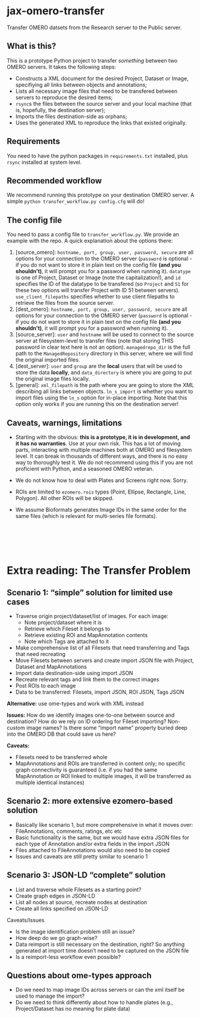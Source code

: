 # jax-omero-transfer
Transfer OMERO datsets from the Research server to the Public server.

## What is this?

This is a prototype Python project to transfer _something_ between two OMERO servers. It takes the following steps:
- Constructs a XML document for the desired Project, Dataset or Image, specifiying all links between objects and annotations;
- Lists all necessary image files that need to be transfered between servers to reproduce the desired items;
- `rsync`s the files between the source server and your local machine (that is, hopefully, the destination server);
- Imports the files destination-side as orphans;
- Uses the generated XML to reproduce the links that existed originally.

## Requirements

You need to have the python packages in `requirements.txt` installed, plus `rsync` installed at system level.

## Recommended workflow

We recommend running this prototype on your destination OMERO server. A simple `python transfer_workflow.py config.cfg` will do!

## The config file

You need to pass a config file to `transfer_workflow.py`. We provide an example with the repo. A quick explanation about the options there:

1) [source_omero]: `hostname, port, group, user, password, secure` are all options for your connection to the OMERO server (`password` is optional - if you do not want to store it in plain text on the config file **(and you shouldn't)**, it will prompt you for a password when running it). `datatype` is one of Project, Dataset or Image (note the capitalization!), and `id` specifies the ID of the datatype to be transfered (so `Project` and `51` for these two options will transfer Project with ID 51 between servers). `use_client_filepaths` specifies whether to use client filepaths to retrieve the files from the source server.
2) [dest_omero]: `hostname, port, group, user, password, secure` are all options for your connection to the OMERO server (`password` is optional - if you do not want to store it in plain text on the config file **(and you shouldn't)**, it will prompt you for a password when running it).
3) [source_server]: `user` and `hostname` will be used to connect to the source server at filesystem-level to transfer files (note that storing THIS password in clear text here is not an option). `managedrepo_dir` is the full path to the `ManagedRepository` directory in this server, where we will find the original imported files.
4) [dest_server]: `user` and `group` are the **local** users that will be used to store the data **locally**, and `data_directory` is where you are going to put the original image files locally. 
5) [general]: `xml_filepath` is the path where you are going to store the XML describing all links between objects. `ln_s_import` is whether you want to import files using the `ln_s` option for in-place importing. Note that this option only works if you are running this on the destination server!

## Caveats, warnings, limitations

- Starting with the obvious: **this is a prototype, it is in development, and it has no warranties**. Use at your own risk. This has a lot of moving parts, interacting with multiple machines both at OMERO and filesystem level. It can break in thousands of different ways, and there is no easy way to thoroughly test it. We do not recommend using this if you are not proficient with Python, and a seasoned OMERO veteran. 
- We do not know how to deal with Plates and Screens right now. Sorry.
- ROIs are limited to `ezomero.rois` types (Point, Ellipse, Rectangle, Line, Polygon). All other ROIs will be skipped.
- We assume Bioformats generates Image IDs in the same order for the same files (which is relevant for multi-series file formats).

  \
  \
  \
&nbsp;


# Extra reading: The Transfer Problem 

## Scenario 1: “simple” solution for limited use cases 

- Traverse origin project/dataset/list of images. For each image: 
    - Note project/dataset where it is 
    - Retrieve which Fileset it belongs to 
    - Retrieve existing ROI and MapAnnotation contents 
    - Note which Tags are attached to it 
- Make comprehensive list of all Filesets that need transferring and Tags that need recreating 
- Move Filesets between servers and create import JSON file with Project, Dataset and MapAnnotations 
- Import data destination-side using import JSON 
- Recreate relevant tags and link them to the correct images 
- Post ROIs to each image 
- Data to be transferred: Filesets, import JSON, ROI JSON, Tags JSON 

**Alternative:** use ome-types and work with XML instead 

**Issues:** How do we identify images one-to-one between source and destination? How do we rely on ID ordering for Fileset importing? Non-custom image names? Is there some “import name” property buried deep into the OMERO DB that could save us here? 

**Caveats:** 

- Filesets need to be transferred whole 
- MapAnnotations and ROIs are transferred in content only; no specific graph connectivity is guaranteed (i.e. if you had the same MapAnnotation or ROI linked to multiple images, it will be transferred as multiple identical instances) 

 


## Scenario 2: more extensive ezomero-based solution 

- Basically like scenario 1, but more comprehensive in what it moves over: FileAnnotations, comments, ratings, etc etc 
- Basic functionality is the same, but we would have extra JSON files for each type of Annotation and/or extra fields in the import JSON 
- Files attached to FileAnnotations would also need to be copied 
- Issues and caveats are still pretty similar to scenario 1 




## Scenario 3: JSON-LD “complete” solution 

- List and traverse whole Filesets as a starting point? 
- Create graph edges in JSON-LD 
- List all nodes at source, recreate nodes at destination 
- Create all links specified on JSON-LD 

Caveats/Issues 

- Is the image identification problem still an issue? 
- How deep do we go graph-wise? 
- Data reimport is still necessary on the destination, right? So anything generated at import time doesn’t need to be captured on the JSON file 
- Is a reimport-less workflow even possible?

## Questions about ome-types approach
- Do we need to map image IDs across servers or can the xml itself be used to manage the import?
- Do we need to think differently about how to handle plates (e.g., Project/Dataset has no meaning for plate data)
